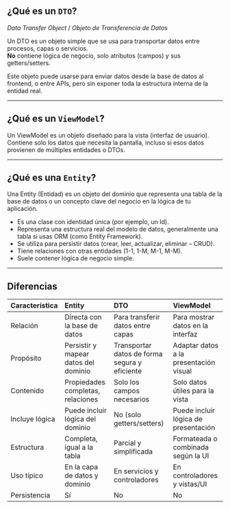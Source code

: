 
## ¿Qué es un `DTO`?

_Data Transfer Object_ / _Objeto de Transferencia de Datos_

Un DTO es un objeto simple que se usa para transportar datos entre procesos, capas o servicios.  
**No** contiene lógica de negocio, solo atributos (campos) y sus getters/setters.

Este objeto puede usarse para enviar datos desde la base de datos al frontend, o entre APIs, pero sin exponer toda la estructura interna de la entidad real.

---

## ¿Qué es un `ViewModel`?

Un ViewModel es un objeto diseñado para la vista (interfaz de usuario).  
Contiene solo los datos que necesita la pantalla, incluso si esos datos provienen de múltiples entidades o DTOs. 

---

## ¿Qué es una `Entity`?

Una Entity (Entidad) es un objeto del dominio que representa una tabla de la base de datos o un concepto clave del negocio en la lógica de tu aplicación.

- Es una clase con identidad única (por ejemplo, un Id).
- Representa una estructura real del modelo de datos, generalmente una tabla si usas ORM (como Entity Framework).
- Se utiliza para persistir datos (crear, leer, actualizar, eliminar – CRUD).
- Tiene relaciones con otras entidades (1-1, 1-M, M-1, M-M).
- Suele contener lógica de negocio simple.

---

## Diferencias 

| Característica | Entity                               | DTO                               | ViewModel                            |
| :---           | :---                                 | :---                              | :---                                 |
| Relación       | Directa con la base de datos         | Para transferir datos entre capas | Para mostrar datos en la interfaz    |
| Propósito      | Persistir y mapear datos del dominio | Transportar datos de forma segura y eficiente | Adaptar datos a la presentación visual |
| Contenido      | Propiedades completas, relaciones    | Solo los campos necesarios         | Solo datos útiles para la vista       |
| Incluye lógica | Puede incluir lógica del dominio     | No (solo getters/setters)          | Puede incluir lógica de presentación |
| Estructura     | Completa, igual a la tabla           | Parcial y simplificada             | Formateada o combinada según la UI   |
| Uso típico     | En la capa de datos y dominio        | En servicios y controladores       | En controladores y vistas/UI         |
| Persistencia   | Sí                                   | No                                 | No                                    |


